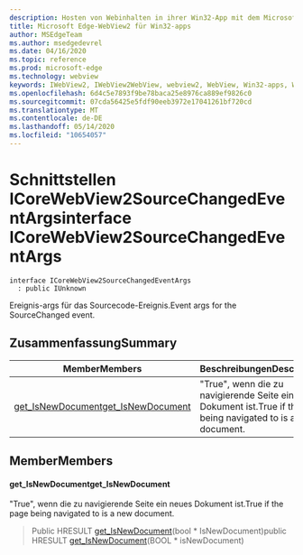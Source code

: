 ```yaml
---
description: Hosten von Webinhalten in ihrer Win32-App mit dem Microsoft Edge WebView2-Steuerelement
title: Microsoft Edge-WebView2 für Win32-apps
author: MSEdgeTeam
ms.author: msedgedevrel
ms.date: 04/16/2020
ms.topic: reference
ms.prod: microsoft-edge
ms.technology: webview
keywords: IWebView2, IWebView2WebView, webview2, WebView, Win32-apps, Win32, Edge, ICoreWebView2, ICoreWebView2Controller, Browser-Steuerelement, Edge-HTML
ms.openlocfilehash: 6d4c5e7893f9be78baca25e8976ca889ef9826c0
ms.sourcegitcommit: 07cda56425e5fdf90eeb3972e17041261bf720cd
ms.translationtype: MT
ms.contentlocale: de-DE
ms.lasthandoff: 05/14/2020
ms.locfileid: "10654057"
---
```

# <span data-ttu-id="bdf2d-104">Schnittstellen ICoreWebView2SourceChangedEventArgs</span><span class="sxs-lookup"><span data-stu-id="bdf2d-104">interface ICoreWebView2SourceChangedEventArgs</span></span> 

```
interface ICoreWebView2SourceChangedEventArgs
  : public IUnknown
```

<span data-ttu-id="bdf2d-105">Ereignis-args für das Sourcecode-Ereignis.</span><span class="sxs-lookup"><span data-stu-id="bdf2d-105">Event args for the SourceChanged event.</span></span>

## <span data-ttu-id="bdf2d-106">Zusammenfassung</span><span class="sxs-lookup"><span data-stu-id="bdf2d-106">Summary</span></span>

 <span data-ttu-id="bdf2d-107">Member</span><span class="sxs-lookup"><span data-stu-id="bdf2d-107">Members</span></span>                        | <span data-ttu-id="bdf2d-108">Beschreibungen</span><span class="sxs-lookup"><span data-stu-id="bdf2d-108">Descriptions</span></span>
--------------------------------|---------------------------------------------
[<span data-ttu-id="bdf2d-109">get_IsNewDocument</span><span class="sxs-lookup"><span data-stu-id="bdf2d-109">get_IsNewDocument</span></span>](#get_isnewdocument) | <span data-ttu-id="bdf2d-110">"True", wenn die zu navigierende Seite ein neues Dokument ist.</span><span class="sxs-lookup"><span data-stu-id="bdf2d-110">True if the page being navigated to is a new document.</span></span>

## <span data-ttu-id="bdf2d-111">Member</span><span class="sxs-lookup"><span data-stu-id="bdf2d-111">Members</span></span>

#### <span data-ttu-id="bdf2d-112">get_IsNewDocument</span><span class="sxs-lookup"><span data-stu-id="bdf2d-112">get_IsNewDocument</span></span> 

<span data-ttu-id="bdf2d-113">"True", wenn die zu navigierende Seite ein neues Dokument ist.</span><span class="sxs-lookup"><span data-stu-id="bdf2d-113">True if the page being navigated to is a new document.</span></span>

> <span data-ttu-id="bdf2d-114">Public HRESULT [get_IsNewDocument](#get_isnewdocument)(bool \* IsNewDocument)</span><span class="sxs-lookup"><span data-stu-id="bdf2d-114">public HRESULT [get_IsNewDocument](#get_isnewdocument)(BOOL \* isNewDocument)</span></span>

